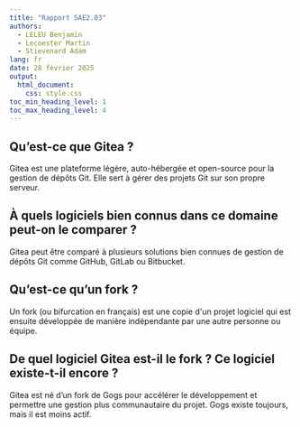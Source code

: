 ```yaml
---
title: "Rapport SAE2.03"
authors:
  - LELEU Benjamin
  - Lecoester Martin
  - Stievenard Adam
lang: fr
date: 28 février 2025
output:
  html_document:
    css: style.css
toc_min_heading_level: 1
toc_max_heading_level: 4
---
```


## Qu’est-ce que Gitea ?

Gitea est une plateforme légère, auto-hébergée et open-source pour la gestion de dépôts Git. Elle sert à gérer des projets Git sur son propre serveur.

## À quels logiciels bien connus dans ce domaine peut-on le comparer ?

Gitea peut être comparé à plusieurs solutions bien connues de gestion de dépôts Git comme GitHub, GitLab ou Bitbucket.

## Qu’est-ce qu’un fork ?

Un fork (ou bifurcation en français) est une copie d'un projet logiciel qui est ensuite développée de manière indépendante par une autre personne ou équipe.

## De quel logiciel Gitea est-il le fork ? Ce logiciel existe-t-il encore ?

Gitea est né d’un fork de Gogs pour accélérer le développement et permettre une gestion plus communautaire du projet. Gogs existe toujours, mais il est moins actif.
